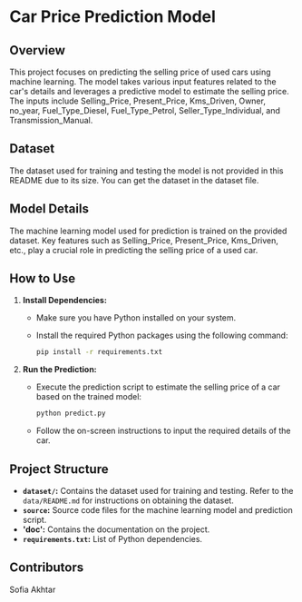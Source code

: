 # Car Price Prediction Model

## Overview

This project focuses on predicting the selling price of used cars using machine learning. The model takes various input features related to the car's details and leverages a predictive model to estimate the selling price. The inputs include Selling_Price, Present_Price, Kms_Driven, Owner, no_year, Fuel_Type_Diesel, Fuel_Type_Petrol, Seller_Type_Individual, and Transmission_Manual.

## Dataset

The dataset used for training and testing the model is not provided in this README due to its size. You can get the dataset in the dataset file.
## Model Details

The machine learning model used for prediction is trained on the provided dataset. Key features such as Selling_Price, Present_Price, Kms_Driven, etc., play a crucial role in predicting the selling price of a used car.

## How to Use

1. **Install Dependencies:**
   - Make sure you have Python installed on your system.
   - Install the required Python packages using the following command:

     ```bash
     pip install -r requirements.txt
     ```

2. **Run the Prediction:**
   - Execute the prediction script to estimate the selling price of a car based on the trained model:

     ```bash
     python predict.py
     ```

   - Follow the on-screen instructions to input the required details of the car.

## Project Structure

- **`dataset/`:** Contains the dataset used for training and testing. Refer to the `data/README.md` for instructions on obtaining the dataset.
- **`source`:** Source code files for the machine learning model and prediction script.
- **'doc':** Contains the documentation on the project.
- **`requirements.txt`:** List of Python dependencies.

## Contributors

Sofia Akhtar


